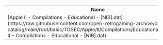 <table>
<tr><th>Name</th><th>Size</th></tr>
<tr><td>[Apple II - Compilations - Educational - [NIB].dat](https://raw.githubusercontent.com/open-retrogaming-archive/dat-catalog/main/root/basic/TOSEC/Apple/II/Compilations/Educational/[NIB]/Apple II - Compilations - Educational - [NIB].dat)</td><td>912</td></tr>
</table>
